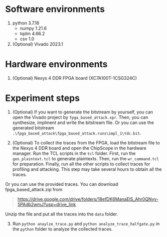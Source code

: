 # Software environments
1. python 3.7.16
    + numpy 1.21.6
    + tqdm 4.66.2
    + csv 1.0
2. (Optional) Vivado 2023.1

# Hardware environments
1. (Optional) Nexys 4 DDR FPGA board (XC7A100T-1CSG324C)

# Experiment steps
1. (Optional) If you want to generate the bitstream by yourself, you can open the Vivado project by `fpga_based_attack.xpr`. Then, you can synthesize, implment and write the bitstream file. 
Or you can use the generated bitstream `.\fpga_based_attack\fpga_based_attack.runs\impl_1\tdc.bit`.

2. (Optional) To collect the traces from the FPGA, load the bitstream file to the Nexys 4 DDR board and open the ChipScope in the hardware manager. Run the TCL scripts in the `tcl` folder. First, run the `gen_plaintext.tcl` to generate plaintexts. Then, run the `wr_command.tcl` for preparation. Finally, run all the other scripts to collect traces for profiling and attacking. This step may take several hours to obtain all the traces.

Or you can use the provided traces. You can download fpga_based_attack.zip from 
> https://drive.google.com/drive/folders/18efDK6ManaElS_Ahr0QNvv-5PAdb2wmJ?usp=drive_link

Unzip the file and put all the traces into the `data` folder.

3. Run `python anaylze_trace.py` and `python analyze_trace_halfgate.py` in the `python` folder to analyze the collected traces.
